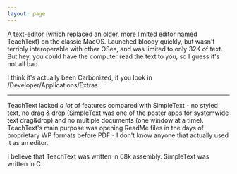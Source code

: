 ```yaml
---
layout: page
---
```


A text-editor (which replaced an older, more limited editor named TeachText) on the classic MacOS. Launched bloody quickly, but wasn't terribly interoperable with other OSes, and was limited to only 32K of text. But hey, you could have the computer read the text to you, so I guess it's not all bad.

I think it's actually been Carbonized, if you look in /Developer/Applications/Extras.

----

TeachText lacked *a lot* of features compared with SimpleText - no styled text, no drag & drop (SimpleText was one of the poster apps for systemwide text drag&drop) and no multiple documents (one window at a time). TeachText's main purpose was opening ReadMe files in the days of proprietary WP formats before PDF - I don't know anyone that actually used it as an editor.

I believe that TeachText was written in 68k assembly. SimpleText was written in C.
